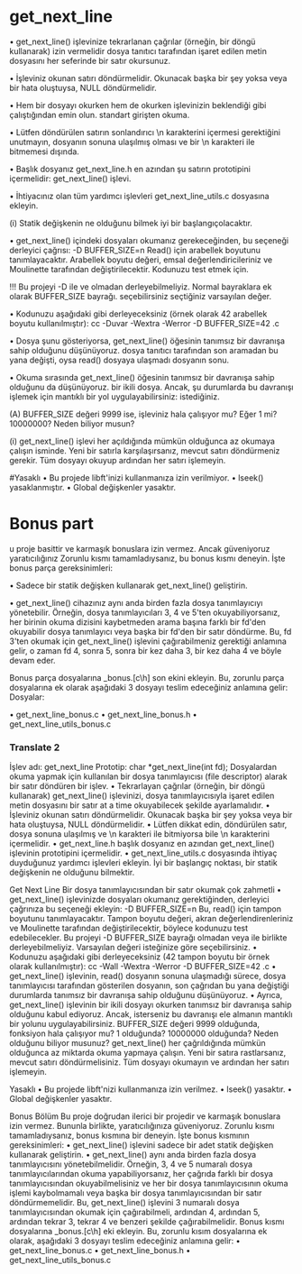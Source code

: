 # get_next_line

• get_next_line() işlevinize tekrarlanan çağrılar (örneğin, bir döngü kullanarak) izin vermelidir
dosya tanıtıcı tarafından işaret edilen metin dosyasını her seferinde bir satır okursunuz.

• İşleviniz okunan satırı döndürmelidir.
Okunacak başka bir şey yoksa veya bir hata oluştuysa, NULL döndürmelidir.

• Hem bir dosyayı okurken hem de okurken işlevinizin beklendiği gibi çalıştığından emin olun.
standart girişten okuma.

• Lütfen döndürülen satırın sonlandırıcı \n karakterini içermesi gerektiğini unutmayın,
dosyanın sonuna ulaşılmış olması ve bir \n karakteri ile bitmemesi dışında.

• Başlık dosyanız get_next_line.h en azından şu satırın prototipini içermelidir:
get_next_line() işlevi.

• İhtiyacınız olan tüm yardımcı işlevleri get_next_line_utils.c dosyasına ekleyin.

(i) Statik değişkenin ne olduğunu bilmek iyi bir başlangıç ​​olacaktır.

• get_next_line() içindeki dosyaları okumanız gerekeceğinden, bu seçeneği
derleyici çağrısı: -D BUFFER_SIZE=n
Read() için arabellek boyutunu tanımlayacaktır.
Arabellek boyutu değeri, emsal değerlendiricileriniz ve Moulinette tarafından değiştirilecektir.
Kodunuzu test etmek için.

!!! Bu projeyi -D ile ve olmadan derleyebilmeliyiz. Normal bayraklara ek olarak BUFFER_SIZE bayrağı.
seçebilirsiniz seçtiğiniz varsayılan değer.

• Kodunuzu aşağıdaki gibi derleyeceksiniz (örnek olarak 42 arabellek boyutu kullanılmıştır):
cc -Duvar -Wextra -Werror -D BUFFER_SIZE=42 <dosya>.c

• Dosya şunu gösteriyorsa, get_next_line() öğesinin tanımsız bir davranışa sahip olduğunu düşünüyoruz.
dosya tanıtıcı tarafından son aramadan bu yana değişti, oysa read() dosyaya ulaşmadı
dosyanın sonu.

• Okuma sırasında get_next_line() öğesinin tanımsız bir davranışa sahip olduğunu da düşünüyoruz.
bir ikili dosya. Ancak, şu durumlarda bu davranışı işlemek için mantıklı bir yol uygulayabilirsiniz:
istediğiniz.

(A) BUFFER_SIZE değeri 9999 ise, işleviniz hala çalışıyor mu? Eğer 1 mi? 10000000? Neden biliyor musun?

(i) get_next_line() işlevi her açıldığında mümkün olduğunca az okumaya çalışın
isminde. Yeni bir satırla karşılaşırsanız, mevcut satırı döndürmeniz gerekir.
Tüm dosyayı okuyup ardından her satırı işlemeyin.

#Yasaklı
• Bu projede libft'inizi kullanmanıza izin verilmiyor.
• lseek() yasaklanmıştır.
• Global değişkenler yasaktır.


# Bonus part

u proje basittir ve karmaşık bonuslara izin vermez. Ancak güveniyoruz
yaratıcılığınız Zorunlu kısmı tamamladıysanız, bu bonus kısmı deneyin.
İşte bonus parça gereksinimleri:

• Sadece bir statik değişken kullanarak get_next_line() geliştirin.

• get_next_line() cihazınız aynı anda birden fazla dosya tanımlayıcıyı yönetebilir.
Örneğin, dosya tanımlayıcıları 3, 4 ve 5'ten okuyabiliyorsanız,
her birinin okuma dizisini kaybetmeden arama başına farklı bir fd'den okuyabilir
dosya tanımlayıcı veya başka bir fd'den bir satır döndürme.
Bu, fd 3'ten okumak için get_next_line() işlevini çağırabilmeniz gerektiği anlamına gelir, o zaman
fd 4, sonra 5, sonra bir kez daha 3, bir kez daha 4 ve böyle devam eder.

Bonus parça dosyalarına _bonus.[c\h] son ​​ekini ekleyin.
Bu, zorunlu parça dosyalarına ek olarak aşağıdaki 3 dosyayı teslim edeceğiniz anlamına gelir:
Dosyalar:

• get_next_line_bonus.c
• get_next_line_bonus.h
• get_next_line_utils_bonus.c

### Translate 2

İşlev adı: get_next_line
Prototip: char *get_next_line(int fd);
Dosyalardan okuma yapmak için kullanılan bir dosya tanımlayıcısı (file descriptor) alarak bir satır döndüren bir işlev.
• Tekrarlayan çağrılar (örneğin, bir döngü kullanarak) get_next_line() işlevinizi, dosya tanımlayıcısıyla işaret edilen metin dosyasını bir satır at a time okuyabilecek şekilde ayarlamalıdır.
• İşleviniz okunan satırı döndürmelidir.
Okunacak başka bir şey yoksa veya bir hata oluştuysa, NULL döndürmelidir.
• Lütfen dikkat edin, döndürülen satır, dosya sonuna ulaşılmış ve \n karakteri ile bitmiyorsa bile \n karakterini içermelidir.
• get_next_line.h başlık dosyanız en azından get_next_line() işlevinin prototipini içermelidir.
• get_next_line_utils.c dosyasında ihtiyaç duyduğunuz yardımcı işlevleri ekleyin.
İyi bir başlangıç noktası, bir statik değişkenin ne olduğunu bilmektir.

Get Next Line Bir dosya tanımlayıcısından bir satır okumak çok zahmetli
• get_next_line() işlevinizde dosyaları okumanız gerektiğinden, derleyici çağrınıza bu seçeneği ekleyin: -D BUFFER_SIZE=n
Bu, read() için tampon boyutunu tanımlayacaktır.
Tampon boyutu değeri, akran değerlendirenleriniz ve Moulinette tarafından değiştirilecektir, böylece kodunuzu test edebilecekler.
Bu projeyi -D BUFFER_SIZE bayrağı olmadan veya ile birlikte derleyebilmeliyiz.
Varsayılan değeri isteğinize göre seçebilirsiniz.
• Kodunuzu aşağıdaki gibi derleyeceksiniz (42 tampon boyutu bir örnek olarak kullanılmıştır):
cc -Wall -Wextra -Werror -D BUFFER_SIZE=42 <files>.c
• get_next_line() işlevinin, read() dosyanın sonuna ulaşmadığı sürece, dosya tanımlayıcısı tarafından gösterilen dosyanın, son çağrıdan bu yana değiştiği durumlarda tanımsız bir davranışa sahip olduğunu düşünüyoruz.
• Ayrıca, get_next_line() işlevinin bir ikili dosyayı okurken tanımsız bir davranışa sahip olduğunu kabul ediyoruz. Ancak, isterseniz bu davranışı ele almanın mantıklı bir yolunu uygulayabilirsiniz.
BUFFER_SIZE değeri 9999 olduğunda, fonksiyon hala çalışıyor mu?
1 olduğunda? 10000000 olduğunda? Neden olduğunu biliyor musunuz?
get_next_line() her çağrıldığında mümkün olduğunca az miktarda okuma yapmaya çalışın. Yeni bir satıra rastlarsanız, mevcut satırı döndürmelisiniz.
Tüm dosyayı okumayın ve ardından her satırı işlemeyin.

Yasaklı
• Bu projede libft'nizi kullanmanıza izin verilmez.
• lseek() yasaktır.
• Global değişkenler yasaktır.

Bonus Bölüm
Bu proje doğrudan ilerici bir projedir ve karmaşık bonuslara izin vermez. Bununla birlikte, yaratıcılığınıza güveniyoruz. Zorunlu kısmı tamamladıysanız, bonus kısmına bir deneyin.
İşte bonus kısmının gereksinimleri:
• get_next_line() işlevini sadece bir adet statik değişken kullanarak geliştirin.
• get_next_line() aynı anda birden fazla dosya tanımlayıcısını yönetebilmelidir.
Örneğin, 3, 4 ve 5 numaralı dosya tanımlayıcılarından okuma yapabiliyorsanız, her çağrıda farklı bir dosya tanımlayıcısından okuyabilmelisiniz ve her bir dosya tanımlayıcısının okuma işlemi kaybolmamalı veya başka bir dosya tanımlayıcısından bir satır döndürmemelidir.
Bu, get_next_line() işlevini 3 numaralı dosya tanımlayıcısından okumak için çağırabilmeli, ardından 4, ardından 5, ardından tekrar 3, tekrar 4 ve benzeri şekilde çağırabilmelidir.
Bonus kısmı dosyalarına _bonus.[c\h] eki ekleyin.
Bu, zorunlu kısım dosyalarına ek olarak, aşağıdaki 3 dosyayı teslim edeceğiniz anlamına gelir:
• get_next_line_bonus.c
• get_next_line_bonus.h
• get_next_line_utils_bonus.c
